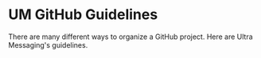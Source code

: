 # UM GitHub Guidelines

There are many different ways to organize a GitHub project.
Here are Ultra Messaging's guidelines.
